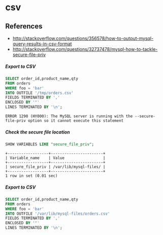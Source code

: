 # csv

## References
* http://stackoverflow.com/questions/356578/how-to-output-mysql-query-results-in-csv-format
* http://stackoverflow.com/questions/32737478/mysql-how-to-tackle-secure-file-priv


##### Export to CSV
```sql
SELECT order_id,product_name,qty
FROM orders
WHERE foo = 'bar'
INTO OUTFILE '/tmp/orders.csv'
FIELDS TERMINATED BY ','
ENCLOSED BY '"'
LINES TERMINATED BY '\n';
```
```
ERROR 1290 (HY000): The MySQL server is running with the --secure-file-priv option so it cannot execute this statement
```

##### Check the secure file location
```sql
SHOW VARIABLES LIKE "secure_file_priv";
```
```
+------------------+-----------------------+
| Variable_name    | Value                 |
+------------------+-----------------------+
| secure_file_priv | /var/lib/mysql-files/ |
+------------------+-----------------------+
1 row in set (0.01 sec)
```

##### Export to CSV
```sql
SELECT order_id,product_name,qty
FROM orders
WHERE foo = 'bar'
INTO OUTFILE '/var/lib/mysql-files/orders.csv'
FIELDS TERMINATED BY ','
ENCLOSED BY '"'
LINES TERMINATED BY '\n';
```

